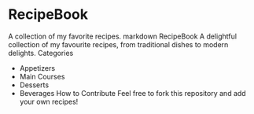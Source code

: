 # RecipeBook
A collection of my favorite recipes.
markdown
RecipeBook
A delightful collection of my favourite recipes, from traditional dishes to modern delights.
Categories
- Appetizers
- Main Courses
- Desserts
- Beverages
How to Contribute
Feel free to fork this repository and add your own recipes!
